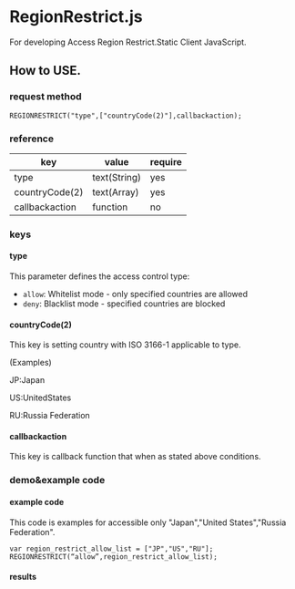 # RegionRestrict.js
For developing Access Region Restrict.Static Client JavaScript.

## How to USE.
### request method
```
REGIONRESTRICT("type",["countryCode(2)"],callbackaction);
```
### reference
| key | value | require |
| --- | --- | --- |
| type | text(String) | yes |
| countryCode(2) | text(Array) | yes |
| callbackaction | function | no |
### keys

#### type
This parameter defines the access control type:
- `allow`: Whitelist mode - only specified countries are allowed
- `deny`: Blacklist mode - specified countries are blocked

#### countryCode(2)
This key is setting country with ISO 3166-1 applicable to type.

(Examples)

JP:Japan

US:UnitedStates

RU:Russia Federation

#### callbackaction
This key is callback function that when as stated above conditions.

### demo&example code
#### example code
This code is examples for accessible only "Japan","United States","Russia Federation".
```
var region_restrict_allow_list = ["JP","US","RU"];
REGIONRESTRICT(“allow”,region_restrict_allow_list);
```
#### results
